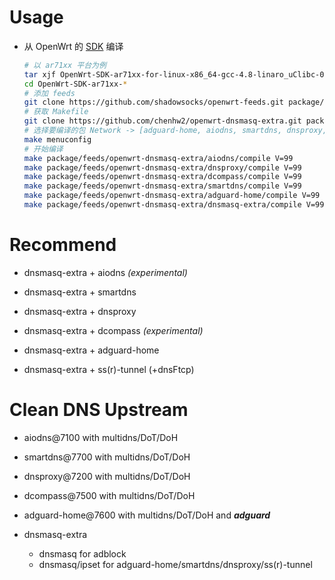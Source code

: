 # Usage

- 从 OpenWrt 的 [SDK][s] 编译

  ```bash
  # 以 ar71xx 平台为例
  tar xjf OpenWrt-SDK-ar71xx-for-linux-x86_64-gcc-4.8-linaro_uClibc-0.9.33.2.tar.bz2
  cd OpenWrt-SDK-ar71xx-*
  # 添加 feeds
  git clone https://github.com/shadowsocks/openwrt-feeds.git package/feeds
  # 获取 Makefile
  git clone https://github.com/chenhw2/openwrt-dnsmasq-extra.git package/feeds/openwrt-dnsmasq-extra
  # 选择要编译的包 Network -> [adguard-home, aiodns, smartdns, dnsproxy, dcompass, dnsmasq-extra]
  make menuconfig
  # 开始编译
  make package/feeds/openwrt-dnsmasq-extra/aiodns/compile V=99
  make package/feeds/openwrt-dnsmasq-extra/dnsproxy/compile V=99
  make package/feeds/openwrt-dnsmasq-extra/dcompass/compile V=99
  make package/feeds/openwrt-dnsmasq-extra/smartdns/compile V=99
  make package/feeds/openwrt-dnsmasq-extra/adguard-home/compile V=99
  make package/feeds/openwrt-dnsmasq-extra/dnsmasq-extra/compile V=99
  ```

# Recommend

- dnsmasq-extra + aiodns _(experimental)_

- dnsmasq-extra + smartdns

- dnsmasq-extra + dnsproxy

- dnsmasq-extra + dcompass _(experimental)_

- dnsmasq-extra + adguard-home

- dnsmasq-extra + ss(r)-tunnel (+dnsFtcp)

# Clean DNS Upstream

- aiodns@7100 with multidns/DoT/DoH

- smartdns@7700 with multidns/DoT/DoH

- dnsproxy@7200 with multidns/DoT/DoH

- dcompass@7500 with multidns/DoT/DoH

- adguard-home@7600 with multidns/DoT/DoH and **_adguard_**

- dnsmasq-extra
  - dnsmasq for adblock
  - dnsmasq/ipset for adguard-home/smartdns/dnsproxy/ss(r)-tunnel

[s]: https://wiki.openwrt.org/doc/howto/obtain.firmware.sdk
